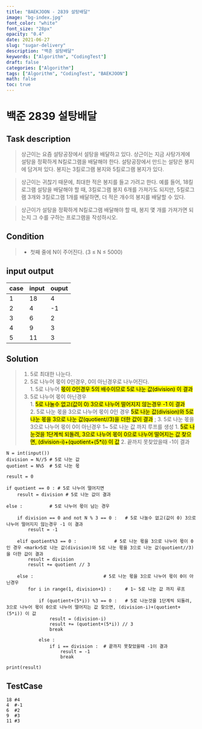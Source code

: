 ```yaml
---
title: "BAEKJOON - 2839 설탕배달"
image: "bg-index.jpg"
font_color: "white"
font_size: "28px"
opacity: "0.4"
date: 2021-06-27
slug: "sugar-delivery"
description: "백준 설탕배달"
keywords: ["Algorithm", "CodingTest"]
draft: false
categories: ["Algorithm"]
tags: ["Algorithm", "CodingTest", "BAEKJOON"]
math: false
toc: true
---
```


# 백준 2839 설탕배달

## Task description

> 상근이는 요즘 설탕공장에서 설탕을 배달하고 있다. 상근이는 지금 사탕가게에 설탕을 정확하게 N킬로그램을 배달해야 한다. 설탕공장에서 만드는 설탕은 봉지에 담겨져 있다. 봉지는 3킬로그램 봉지와 5킬로그램 봉지가 있다.

> 상근이는 귀찮기 때문에, 최대한 적은 봉지를 들고 가려고 한다. 예를 들어, 18킬로그램 설탕을 배달해야 할 때, 3킬로그램 봉지 6개를 가져가도 되지만, 5킬로그램 3개와 3킬로그램 1개를 배달하면, 더 적은 개수의 봉지를 배달할 수 있다.

> 상근이가 설탕을 정확하게 N킬로그램 배달해야 할 때, 봉지 몇 개를 가져가면 되는지 그 수를 구하는 프로그램을 작성하시오.

## Condition
> - 첫째 줄에 N이 주어진다. (3 ≤ N ≤ 5000)

## input output

case   | input  | ouput
-------|--------|-------
1      | 18     | 4
2      | 4      | -1
3      | 6      | 2
4      | 9      | 3
5      | 11     | 3


## Solution 
> 1. 5로 최대한 나눈다. 
> 2. 5로 나누어 몫이 0인경우, 0이 아닌경우로 나누어진다. <br>
	1. 5로 나누어 <mark>몫이 0인경우 5의 배수이므로 5로 나눈 값(division) 이 결과</mark>
> 3. 5로 나누어 몫이 아닌경우 <br>
	1. <mark>5로 나눌수 없고(값이 0) 3으로 나누어 떨어지지 않는경우 -1 이 결과</mark>  <br>
	2. 5로 나눈 몫을 3으로 나누어 몫이 0인 경우 <mark>5로 나눈 값(division)와 5로 나눈 몫을 3으로 나눈 값(quotient//3)을 더한 값이  	결과</mark> ; 
	3. 5로 나눈 몫을 3으로 나누어 몫이 0이 아닌경우 1~ 5로 나눈 값 까지 루프를 생성
		1. <mark>5로 나눈것을 1단계씩 되돌려, 3으로 나누어 몫이 0으로 나누어 떨어지는 값 찾으면, (division-i)+(quotient+(5*i)) 이 값</mark>
		2. 끝까지 못찾았을때 -1이 결과

```
N = int(input())
division = N//5 # 5로 나눈 값
quotient = N%5  # 5로 나눈 몫

result = 0

if quotient == 0 : # 5로 나누어 떨어지면 
    result = division # 5로 나눈 값이 결과
    
else : 			# 5로 나누어 몫이 남는 경우

    if division == 0 and not N % 3 == 0 :	# 5로 나눌수 없고(값이 0) 3으로 나누어 떨어지지 않는경우 -1 이 결과
        result = -1

    elif quotient%3 == 0 : 				# 5로 나눈 몫을 3으로 나누어 몫이 0인 경우 <mark>5로 나눈 값(division)와 5로 나눈 몫을 3으로 나눈 값(quotient//3)을 더한 값이 결과
        result = division
        result += quotient // 3
        
    else :							# 5로 나눈 몫을 3으로 나누어 몫이 0이 아닌경우
        for i in range(1, division+1) : 	# 1~ 5로 나눈 값 까지 루프
        
            if (quotient+(5*i)) %3 == 0 :	# 5로 나눈것을 1단계씩 되돌려, 3으로 나누어 몫이 0으로 나누어 떨어지는 값 찾으면, (division-i)+(quotient+(5*i)) 이 값
                result = (division-i) 	
                result += (quotient+(5*i)) // 3
                break
                
            else :
                if i == division :	# 끝까지 못찾았을때 -1이 결과
                    result = -1
                    break

print(result)

```



## TestCase
```
18 #4
4  #-1
6  #2
9  #3
11 #3
```
